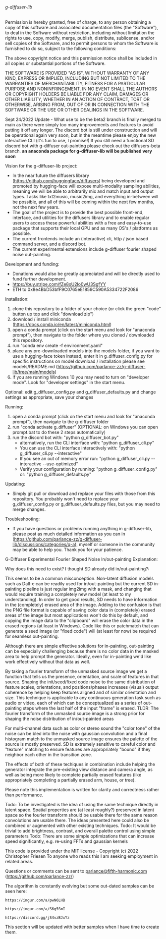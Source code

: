 ######  g-diffuser-lib ######

Permission is hereby granted, free of charge, to any person obtaining a copy
of this software and associated documentation files (the "Software"), to deal
in the Software without restriction, including without limitation the rights
to use, copy, modify, merge, publish, distribute, sublicense, and/or sell
copies of the Software, and to permit persons to whom the Software is
furnished to do so, subject to the following conditions:

The above copyright notice and this permission notice shall be included in all
copies or substantial portions of the Software.

THE SOFTWARE IS PROVIDED "AS IS", WITHOUT WARRANTY OF ANY KIND, EXPRESS OR
IMPLIED, INCLUDING BUT NOT LIMITED TO THE WARRANTIES OF MERCHANTABILITY,
FITNESS FOR A PARTICULAR PURPOSE AND NONINFRINGEMENT. IN NO EVENT SHALL THE
AUTHORS OR COPYRIGHT HOLDERS BE LIABLE FOR ANY CLAIM, DAMAGES OR OTHER
LIABILITY, WHETHER IN AN ACTION OF CONTRACT, TORT OR OTHERWISE, ARISING FROM,
OUT OF OR IN CONNECTION WITH THE SOFTWARE OR THE USE OR OTHER DEALINGS IN THE
SOFTWARE.


Sept 24/2022 Update - What use to be the beta2 branch is finally merged to main as there were simply too many improvements and features
                      to avoid putting it off any longer. The discord bot is still under construction and will be operational again
                      very soon, but in the meantime please enjoy the new interactive CLI (it's fun to use, I promise!)
                      If you still need a functional SD discord bot with g-diffuser out-painting please check out the diffusers-beta branch.
                      **an anaconda package for g-diffuser-lib will be published very soon**

Vision for the g-diffuser-lib project:
 - In the near future the diffusers library (https://github.com/huggingface/diffusers) being developed and promoted by hugging-face will expose multi-modality sampling abilities, meaning we will be able to arbitrarily mix and match input and output types. Tasks like txt2music, music2img, and everything in-between will be possible, and all of this will be coming within the next few months, not the next few years.
 - The goal of the project is to provide the best possible front-end, interface, and utilities for the diffusers library and to enable regular users to access these powerful abilities with a free and easy-to-use package that supports their local GPU and as many OS's / platforms as possible.
 - The current frontends include an (interactive) cli, http / json based command server, and a discord bot.
 - The current experimental extensions include g-diffuser fourier shaped noise out-painting.

Development and funding:
 - Donations would also be greatly appreciated and will be directly used to fund further development.
 - https://buy.stripe.com/fZe8xU2lo0wU3SgfYY
 - ETH to 0x8e4BbD53bfF9C0765eE1859C590A5334722F2086

Installation:
 1)  clone this repository to a folder of your choice (or click the green "code" button up top and click "download zip")
 2)  download / install miniconda (https://docs.conda.io/en/latest/miniconda.html)
 3)  open a conda prompt (click on the start menu and look for "anaconda prompt"),
     then navigate to the folder where you cloned / downloaded this repository.
 4)  run "conda env create -f environment.yaml"
 5)  place any pre-downloaded models into the models folder, if you want to use a hugging-face token instead, enter it in g_diffuser_config.py
     for specific instructions on model download / installation please see models/README.md (https://github.com/parlance-zz/g-diffuser-lib/tree/main/models)
 6)  If you are running Windows 10 you may need to turn on "developer mode". Look for "developer settings" in the start menu.
     
Optional: edit g_diffuser_config.py and g_diffuser_defaults.py and change settings as appropriate, save your changes
 
 Running:
 1)  open a conda prompt (click on the start menu and look for "anaconda prompt"), then navigate to the g-diffuser folder
 2)  run "conda activate g_diffuser" (OPTIONAL: on Windows you can open prompt.bat to do these 2 steps automatically)
 3)  run the discord bot with: "python g_diffuser_bot.py"
       - alternatively, run the CLI interface with: "python g_diffuser_cli.py"
       - You can use the CLI interface interactively with: "python g_diffuser_cli.py --interactive"
       - If you see an out of memory error run: "python g_diffuser_cli.py --interactive --use-optimized"
       - Verify your configuration by running: "python g_diffuser_config.py" or: "python g_diffuser_defaults.py"

Updating:
 - Simply git pull or download and replace your files with those from this repository. You probably won't need to replace your g_diffuser_config.py or g_diffuser_defaults.py files, but you may need to merge changes.

Troubleshooting:
 - If you have questions or problems running anything in g-diffuser-lib, please post as much detailed information as you can in (https://github.com/parlance-zz/g-diffuser-lib/discussions/categories/q-a), myself or someone in the community may be able to help you. Thank you for your patience.
 
 
 G-Diffuser Experimental Fourier Shaped Noise In/out-painting Explanation:
 
  Why does this need to exist? I thought SD already did in/out-painting?:
 
 This seems to be a common misconception. Non-latent diffusion models such as Dall-e can be readily used for in/out-painting
 but the current SD in-painting pipeline is just regular img2img with a mask, and changing that would require training a
 completely new model (at least to my understanding). In order to get good results, SD needs to have information in the
 (completely) erased area of the image. Adding to the confusion is that the PNG file format is capable of saving color data in
 (completely) erased areas of the image but most applications won't do this by default, and copying the image data to the "clipboard"
 will erase the color data in the erased regions (at least in Windows). Code like this or patchmatch that can generate a
 seed image (or "fixed code") will (at least for now) be required for seamless out-painting.
 
 Although there are simple effective solutions for in-painting, out-painting can be especially challenging because there is no color data
 in the masked area to help prompt the generator. Ideally, even for in-painting we'd like work effectively without that data as well.

 By taking a fourier transform of the unmasked source image we get a function that tells us the presence, orientation, and scale of features
 in that source. Shaping the init/seed/fixed code noise to the same distribution of feature scales, orientations, and positions/phases
 increases (visual) output coherence by helping keep features aligned and of similar orientation and size. This technique is applicable to any continuous
 generation task such as audio or video, each of which can be conceptualized as a series of out-painting steps where the last half of the input "frame" is erased.
 TLDR: The fourier transform of the unmasked source image is a strong prior for shaping the noise distribution of in/out-painted areas
 
 For multi-channel data such as color or stereo sound the "color tone" of the noise can be bled into the noise with gaussian convolution and
 a final histogram match to the unmasked source image ensures the palette of the source is mostly preserved. SD is extremely sensitive to
 careful color and "texture" matching to ensure features are appropriately "bound" if they neighbor each other in the transition zone.
 
 The effects of both of these techiques in combination include helping the generator integrate the pre-existing view distance and camera angle,
 as well as being more likely to complete partially erased features (like appropriately completing a partially erased arm, house, or tree).
 
 Please note this implementation is written for clarity and correctness rather than performance.
 
 Todo: To be investigated is the idea of using the same technique directly in latent space. Spatial properties are (at least roughly?) preserved
 in latent space so the fourier transform should be usable there for the same reason convolutions are usable there. The ideas presented here
 could also be combined or augmented with other existing techniques.
 Todo: It would be trivial to add brightness, contrast, and overall palette control using simple parameters
 Todo: There are some simple optimizations that can increase speed significantly, e.g. re-using FFTs and gaussian kernels

 This code is provided under the MIT license -  Copyright (c) 2022 Christopher Friesen
 To anyone who reads this I am seeking employment in related areas.
 
 Questions or comments can be sent to parlance@fifth-harmonic.com (https://github.com/parlance-zz/)
 
 The algorithm is constantly evolving but some out-dated samples can be seen here:
 
    https://imgur.com/a/pwN6LHB
    
    https://imgur.com/a/S6g5SmI
    
    https://discord.gg/jS4vzBJxYz
    
    
 This section will be updated with better samples when I have time to create them.
